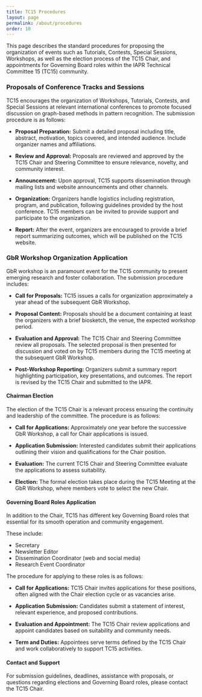 ```yaml
---
title: TC15 Procedures
layout: page
permalink: /about/procedures
order: 10
---
```


This page describes the standard procedures for proposing the organization of events such as Tutorials, Contests, Special Sessions, Workshops, as well as the election process of the TC15 Chair, and appointments for Governing Board roles within the IAPR Technical Committee 15 (TC15) community.


### Proposals of Conference Tracks and Sessions

TC15 encourages the organization of Workshops, Tutorials, Contests, and Special Sessions at relevant international conferences to promote focused discussion on graph-based methods in pattern recognition. The submission procedure is as follows:

- **Proposal Preparation:** Submit a detailed proposal including title, abstract, motivation, topics covered, and intended audience. Include organizer names and affiliations.

- **Review and Approval:** Proposals are reviewed and approved by the TC15 Chair and Steering Committee to ensure relevance, novelty, and community interest.

- **Announcement:** Upon approval, TC15 supports dissemination through mailing lists and website announcements and other channels.

- **Organization:** Organizers handle logistics including registration, program, and publication, following guidelines provided by the host conference. TC15 members can be invited to provide support and participate to the organization.  

- **Report:** After the event, organizers are encouraged to provide a brief report summarizing outcomes, which will be published on the TC15 website.


### GbR Workshop Organization Application

GbR workshop is an paramount event for the TC15 community to present emerging research and foster collaboration. 
The submission procedure includes:

- **Call for Proposals:** TC15 issues a calls for organization approximately a year ahead of the subsequent GbR Workshop.

- **Proposal Content:** Proposals should be a document containing at least the organizers with a brief biosketch, the venue, the expected workshop period.

- **Evaluation and Approval:** The TC15 Chair and Steering Committee review all proposals. The selected proposal is then presented for discussion and voted on by TC15 members during the TC15 meeting at the subsequent GbR Workshop.

- **Post-Workshop Reporting:** Organizers submit a summary report highlighting participation, key presentations, and outcomes. The report is revised by the TC15 Chair and submitted to the IAPR.

#### Chairman Election

The election of the TC15 Chair is a relevant process ensuring the continuity and leadership of the committee. The procedure is as follows:

- **Call for Applications:** Approximately one year before the successive GbR Workshop, a call for Chair applications is issued.

- **Application Submission:** Interested candidates submit their applications outlining their vision and qualifications for the Chair position.

- **Evaluation:** The current TC15 Chair and Steering Committee evaluate the applications to assess suitability.

- **Election:** The formal election takes place during the TC15 Meeting at the GbR Workshop, where members vote to select the new Chair.

#### Governing Board Roles Application

In addition to the Chair, TC15 has different key Governing Board roles that essential for its smooth operation and community engagement. 

These include:

- Secretary  
- Newsletter Editor    
- Dissemination Coordinator (web and social media)
- Research Event Coordinator

The procedure for applying to these roles is as follows:

- **Call for Applications:** TC15 Chair invites applications for these positions, often aligned with the Chair election cycle or as vacancies arise.

- **Application Submission:** Candidates submit a statement of interest, relevant experience, and proposed contributions.

- **Evaluation and Appointment:** The TC15 Chair review applications and appoint candidates based on suitability and community needs.

- **Term and Duties:** Appointees serve terms defined by the TC15 Chair and work collaboratively to support TC15 activities.

#### Contact and Support

For submission guidelines, deadlines, assistance with proposals, or questions regarding elections and Governing Board roles, please contact the TC15 Chair.

